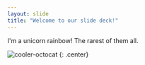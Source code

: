 ```yaml
---
layout: slide
title: "Welcome to our slide deck!"
---
```


I'm a unicorn rainbow! The rarest of them all.

![cooler-octocat](https://octodex.github.com/images/twenty-percent-cooler-octocat.png)
{: .center}
